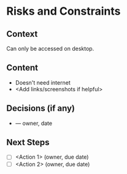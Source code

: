 # Risks and Constraints
## Context
Can only be accessed on desktop.
## Content
- Doesn't need internet
- <Add links/screenshots if helpful>
## Decisions (if any)
- <Decision> — owner, date
## Next Steps
- [ ] <Action 1> (owner, due date)
- [ ] <Action 2> (owner, due date) 